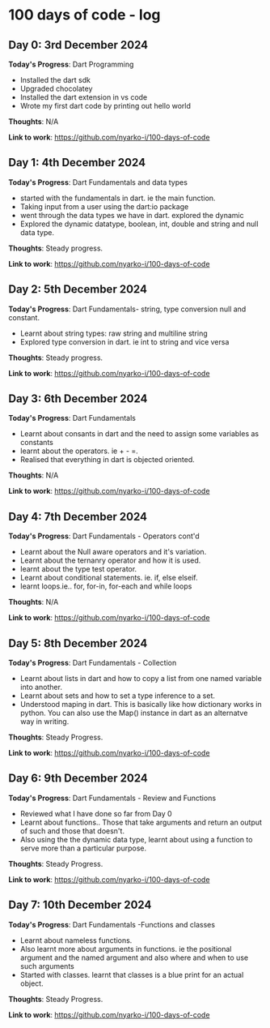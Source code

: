# 100 days of code - log

## Day 0: 3rd December 2024

**Today's Progress**: Dart Programming

- Installed the dart sdk
- Upgraded chocolatey
- Installed the dart extension in vs code
- Wrote my first dart code by printing out hello world

**Thoughts**: N/A

**Link to work**:
https://github.com/nyarko-i/100-days-of-code

## Day 1: 4th December 2024

**Today's Progress**: Dart Fundamentals and data types

- started with the fundamentals in dart. ie the main function.
- Taking input from a user using the dart:io package
- went through the data types we have in dart. explored the dynamic
- Explored the dynamic datatype, boolean, int, double and string and null data type.

**Thoughts**: Steady progress.

**Link to work**:
https://github.com/nyarko-i/100-days-of-code

## Day 2: 5th December 2024

**Today's Progress**: Dart Fundamentals- string, type conversion null and constant.

- Learnt about string types: raw string and multiline string
- Explored type conversion in dart. ie int to string and vice versa

**Thoughts**: Steady progress.

**Link to work**:
https://github.com/nyarko-i/100-days-of-code

## Day 3: 6th December 2024

**Today's Progress**: Dart Fundamentals

- Learnt about consants in dart and the need to assign some variables as constants
- learnt about the operators. ie + - =.
- Realised that everything in dart is objected oriented.

**Thoughts**: N/A

**Link to work**:
https://github.com/nyarko-i/100-days-of-code

## Day 4: 7th December 2024

**Today's Progress**: Dart Fundamentals - Operators cont'd

- Learnt about the Null aware operators and it's variation.
- Learnt about the ternanry operator and how it is used.
- learnt about the type test operator.
- Learnt about conditional statements. ie. if, else elseif.
- learnt loops.ie.. for, for-in, for-each and while loops

**Thoughts**: N/A

**Link to work**:
https://github.com/nyarko-i/100-days-of-code

## Day 5: 8th December 2024

**Today's Progress**: Dart Fundamentals - Collection

- Learnt about lists in dart and how to copy a list from one named variable into another.
- Learnt about sets and how to set a type inference to a set.
- Understood maping in dart. This is basically like how dictionary works in python. You can also use the Map() instance in dart as an alternatve way in writing.

**Thoughts**: Steady Progress.

**Link to work**:
https://github.com/nyarko-i/100-days-of-code

## Day 6: 9th December 2024

**Today's Progress**: Dart Fundamentals - Review and Functions

- Reviewed what I have done so far from Day 0
- Learnt about functions.. Those that take arguments and return an output of such and those that doesn't.
- Also using the the dynamic data type, learnt about using a function to serve more than a particular purpose.

**Thoughts**: Steady Progress.

**Link to work**:
https://github.com/nyarko-i/100-days-of-code

## Day 7: 10th December 2024

**Today's Progress**: Dart Fundamentals -Functions and classes

- Learnt about nameless functions.
- Also learnt more about arguments in functions. ie the positional argument and the named argument and also where and when to use such arguments
- Started with classes. learnt that classes is a blue print for an actual object.

**Thoughts**: Steady Progress.

**Link to work**:
https://github.com/nyarko-i/100-days-of-code
